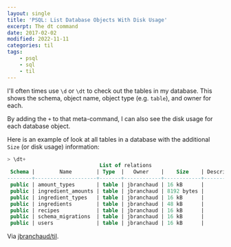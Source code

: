 ```yaml
---
layout: single
title: 'PSQL: List Database Objects With Disk Usage'
excerpt: The dt command
date: 2017-02-02
modified: 2022-11-11
categories: til
tags:
    - psql
    - sql
    - til
---
```


I'll often times use `\d` or `\dt` to check out the tables in my database.
This shows the schema, object name, object type (e.g. `table`), and owner
for each.

By adding the `+` to that meta-command, I can also see the disk usage for
each database object.

Here is an example of look at all tables in a database with the additional
`Size` (or disk usage) information:

```sql
> \dt+
                              List of relations
 Schema |        Name        | Type  |   Owner    |    Size    | Description
--------+--------------------+-------+------------+------------+-------------
 public | amount_types       | table | jbranchaud | 16 kB      |
 public | ingredient_amounts | table | jbranchaud | 8192 bytes |
 public | ingredient_types   | table | jbranchaud | 16 kB      |
 public | ingredients        | table | jbranchaud | 48 kB      |
 public | recipes            | table | jbranchaud | 16 kB      |
 public | schema_migrations  | table | jbranchaud | 16 kB      |
 public | users              | table | jbranchaud | 16 kB      |
```

Via [jbranchaud/til](https://github.com/jbranchaud/til).
